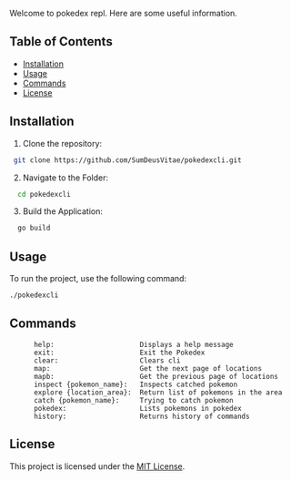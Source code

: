 Welcome to pokedex repl.
Here are some useful information.

## Table of Contents
- [Installation](#installation)
- [Usage](#usage)
- [Commands](#commands)
- [License](#license)


## Installation
1. Clone the repository:
```bash
 git clone https://github.com/SumDeusVitae/pokedexcli.git
```

2. Navigate to the Folder:
```bash
  cd pokedexcli
 ```

3. Build the Application:
```bash
  go build
 ```


## Usage
To run the project, use the following command:
```bash
./pokedexcli
```


## Commands 
          help:                     Displays a help message
          exit:                     Exit the Pokedex
          clear:                    Clears cli
          map:                      Get the next page of locations
          mapb:                     Get the previous page of locations
          inspect {pokemon_name}:   Inspects catched pokemon
          explore {location_area}:  Return list of pokemons in the area
          catch {pokemon_name}:     Trying to catch pokemon
          pokedex:                  Lists pokemons in pokedex
          history:                  Returns history of commands

## License
This project is licensed under the [MIT License](LICENSE).
